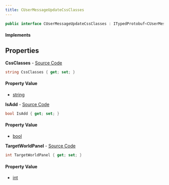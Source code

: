 ```yaml
---
title: CUserMessageUpdateCssClasses
---
```


```csharp
public interface CUserMessageUpdateCssClasses : ITypedProtobuf<CUserMessageUpdateCssClasses>, INativeHandle, INetMessage<CUserMessageUpdateCssClasses>, IDisposable
```

#### Implements

## Properties

**CssClasses** - [Source Code](https://github.com/swiftly-solution/swiftlys2/blob/main/managed/src/SwiftlyS2.Generated/Protobufs/Interfaces/CUserMessageUpdateCssClasses.cs#L21)

```csharp
string CssClasses { get; set; }
```

#### Property Value

- [string](https://learn.microsoft.com/dotnet/api/system.string)

**IsAdd** - [Source Code](https://github.com/swiftly-solution/swiftlys2/blob/main/managed/src/SwiftlyS2.Generated/Protobufs/Interfaces/CUserMessageUpdateCssClasses.cs#L24)

```csharp
bool IsAdd { get; set; }
```

#### Property Value

- [bool](https://learn.microsoft.com/dotnet/api/system.boolean)

**TargetWorldPanel** - [Source Code](https://github.com/swiftly-solution/swiftlys2/blob/main/managed/src/SwiftlyS2.Generated/Protobufs/Interfaces/CUserMessageUpdateCssClasses.cs#L18)

```csharp
int TargetWorldPanel { get; set; }
```

#### Property Value

- [int](https://learn.microsoft.com/dotnet/api/system.int32)


